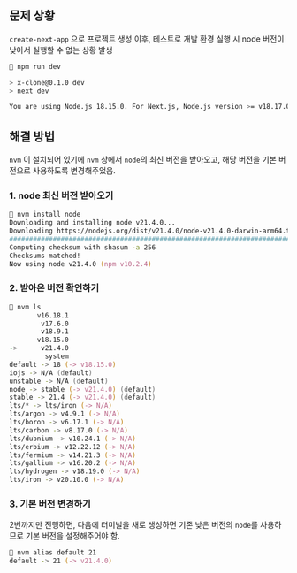 
## 문제 상황

`create-next-app` 으로 프로젝트 생성 이후, 테스트로 개발 환경 실행 시 node 버전이 낮아서 실행할 수 없는 상황 발생

```zsh
 npm run dev 

> x-clone@0.1.0 dev
> next dev

You are using Node.js 18.15.0. For Next.js, Node.js version >= v18.17.0 is required.

```

## 해결 방법

`nvm` 이 설치되어 있기에 `nvm` 상에서 `node`의 최신 버전을 받아오고, 해당 버전을 기본 버전으로 사용하도록 변경해주었음.

### 1. node 최신 버전 받아오기

```zsh
 nvm install node
Downloading and installing node v21.4.0...
Downloading https://nodejs.org/dist/v21.4.0/node-v21.4.0-darwin-arm64.tar.xz...
##################################################################################################################################################################### 100.0%
Computing checksum with shasum -a 256
Checksums matched!
Now using node v21.4.0 (npm v10.2.4)

```

### 2. 받아온 버전 확인하기

```zsh
 nvm ls          
       v16.18.1
        v17.6.0
        v18.9.1
       v18.15.0
->      v21.4.0
         system
default -> 18 (-> v18.15.0)
iojs -> N/A (default)
unstable -> N/A (default)
node -> stable (-> v21.4.0) (default)
stable -> 21.4 (-> v21.4.0) (default)
lts/* -> lts/iron (-> N/A)
lts/argon -> v4.9.1 (-> N/A)
lts/boron -> v6.17.1 (-> N/A)
lts/carbon -> v8.17.0 (-> N/A)
lts/dubnium -> v10.24.1 (-> N/A)
lts/erbium -> v12.22.12 (-> N/A)
lts/fermium -> v14.21.3 (-> N/A)
lts/gallium -> v16.20.2 (-> N/A)
lts/hydrogen -> v18.19.0 (-> N/A)
lts/iron -> v20.10.0 (-> N/A)

```

### 3. 기본 버전 변경하기

2번까지만 진행하면, 다음에 터미널을 새로 생성하면 기존 낮은 버전의 `node`를 사용하므로 기본 버전을 설정해주어야 함.

```zsh
 nvm alias default 21
default -> 21 (-> v21.4.0)

```
